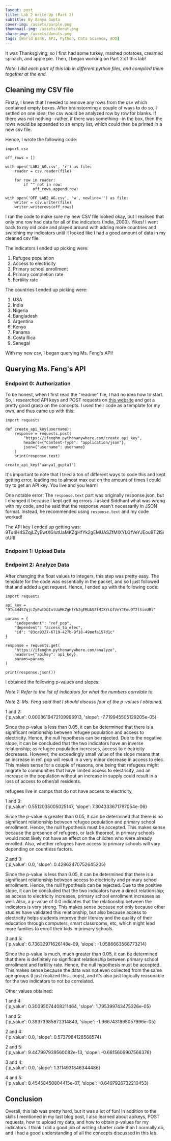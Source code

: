 ```yaml
---
layout: post
title: Lab 2 Write-Up (Part 2)
subtitle: By Aanya Gupta
cover-img: /assets/purple.png
thumbnail-img: /assets/donut.png
share-img: /assets/donuts.png
tags: [World Bank, API, Python, Data Science, AOD]
---
```


It was Thanksgiving, so I first had some turkey, mashed potatoes, creamed spinach, and apple pie. Then, I began working on Part 2 of this lab! 

*Note: I did each part of this lab in different python files, and compiled them together at the end.*

## Cleaning my CSV file

Firstly, I knew that I needed to remove any rows from the csv which contained empty boxes. After brainstorming a couple of ways to do so, I settled on one idea; the csv would be analyzed row by row for blanks. If there was not nothing--rather, if there was something--in the box, then the rows would be appended to an empty list, which could then be printed in a new csv file. 

Hence, I wrote the following code:

```
import csv

off_rows = []

with open('LAB2_AG.csv', 'r') as file:
    reader = csv.reader(file)

    for row in reader:
        if "" not in row:  
            off_rows.append(row)

with open('OFF_LAB2_AG.csv', 'w', newline='') as file:
    writer = csv.writer(file)
    writer.writerows(off_rows)
```

I ran the code to make sure my new CSV file looked okay, but I realised that only one row had data for all of the indicators (India, 2000). Yikes! I went back to my old code and played around with adding more countries and switching my indicators until it looked like I had a good amount of data in my cleaned csv file. 

The indicators I ended up picking were:

1. Refugee population
2. Access to electricity
3. Primary school enrollment 
4. Primary completion rate
5. Fertility rate

The countries I ended up picking were:

1. USA
2. India
3. Nigeria
4. Bangladesh
5. Argentina
6. Kenya
7. Panama
8. Costa Rica
9. Senegal

With my new csv, I began querying Ms. Feng's API! 

## Querying Ms. Feng's API

### Endpoint 0: Authorization

To be honest, when I first read the "readme" file, I had no idea how to start. So, I researched API keys and POST requests on [this website](https://www.geeksforgeeks.org/get-post-requests-using-python/) and got a pretty good grasp on the concepts. I used their code as a template for my own, and thus came up with this:

```
import requests

def create_api_key(username):
    response = requests.post(
        "https://ifenghm.pythonanywhere.com/create_api_key",
        headers={"Content-Type": "application/json"},
        json={"username": username}
    )
    print(response.text)  

create_api_key("aanya1_gupta1")
```

It's important to note that I tried a ton of different ways to code this and kept getting error, leading me to almost max out on the amount of times I could try to get an API key. You live and you learn!

One notable error: The `response.text` part was originally response.json, but I changed it because I kept getting errors. I asked Siddhant what was wrong with my code, and he said that the response wasn't necessarily in JSON format. Instead, he recommended using `response.text` and my code worked!

The API key I ended up getting was: 9Tu4H4SZqjLZyEwtXGIutUaMKZgHfYk2gEMUASZfMIXYLGfVeYJEou9T2lSioURl

### Endpoint 1: Upload Data



### Endpoint 2: Analyze Data

After changing the float values to integers, this step was pretty easy. The template for the code was essentially in the packet, and so I just followed that and added a get request. Hence, I ended up with the following code:

```
import requests

api_key = "9Tu4H4SZqjLZyEwtXGIutUaMKZgHfYk2gEMUASZfMIXYLGfVeYJEou9T2lSioURl"

params = {
    "independent": "ref_pop",  
    "dependent": "access_to_elec",  
    "id": "83ca9327-6719-427b-9f18-49eefa157d1c"
}

response = requests.get(
    "https://ifenghm.pythonanywhere.com/analyze",
    headers={"apikey": api_key},
    params=params
)

print(response.json())
```

I obtained the following p-values and slopes:

*Note 1: Refer to the list of indicators for what the numbers correlate to.*

*Note 2: Ms. Feng said that I should discuss four of the p-values I obtained.*

1 and 2: <br />
{'p_value': 0.0003619472109996913, 'slope': -7.719945505129205e-05}

Since the p-value is less than 0.05, it can be determined that there is a significant relationship between refugee population and access to electricity. Hence, the null hypothesis can be rejected. Due to the negative slope, it can be concluded that the two indicators have an inverse relationship; as refugee population increases, access to electricity decreases. However, the exceedingly small value of the slope means that an increase in ref. pop will result in a very minor decrease in access to elec. This makes sense for a couple of reasons, one being that refugees might migrate to communities that have limited access to electricity, and an increase in the population without an increase in supply could result in a loss of access to other/all residents. 

refugees live in camps that do not have access to electricity,   

1 and 3: <br />
{'p_value': 0.5512035005025147, 'slope': 7.304333671797054e-06}

Since the p-value is greater than 0.05, it can be determined that there is no significant relationship between refugee population and primary school enrollment. Hence, the null hypothesis must be accepted. This makes sense because the presence of refugees, or lack theoreof, in primary schools would most likely not have an effect on the children who were already enrolled. Also, whether refugees have access to primary schools will vary depending on countless factors.  

2 and 3: <br />
{'p_value': 0.0, 'slope': 0.42863470752645205}

Since the p-value is less than 0.05, it can be determined that there is a significant relationship between access to electricity and primary school enrollment. Hence, the null hypothesis can be rejected. Due to the positive slope, it can be concluded that the two indicators have a direct relationship; as access to electricity increases, primary school enrollment increases as well. Also, a p-value of 0.0 indicates that the relationship between the indicators is very strong. This makes sense because not only because other studies have validated this relationship, but also because access to electricity helps students improve their literacy and the quality of their education through computers, smart classrooms, etc, which might lead more families to enroll their kids in primary schools. 

3 and 5: <br />
{'p_value': 6.73632971626148e-09, 'slope': -1.0586663568773214}

Since the p-value is much, much greater than 0.05, it can be determined that there is definitely no significant relationship between primary school enrollment and fertility rate. Hence, the null hypothesis must be accepted. This makes sense because the data was not even collected from the same age groups (I just realized this...oops), and it's also just logically reasonable for the two indicators to not be correlated. 

Other values obtained:

1 and 4: <br />
{'p_value': 0.30095074408211464, 'slope': 1.795399743475326e-05}

1 and 5: <br />
{'p_value': 0.39373985872314843, 'slope': -1.9667431895057996e-05}

2 and 4: <br />
{'p_value': 0.0, 'slope': 0.5737984128568574}

2 and 5: <br />
{'p_value': 9.447997939560082e-13, 'slope': -0.6815606907566376}

3 and 4: <br />
{'p_value': 0.0, 'slope': 1.3114931846344486}

4 and 5: <br />
{'p_value': 8.45458450804415e-07, 'slope': -0.6497926732210453}

## Conclusion

Overall, this lab was pretty hard, but it was a lot of fun! In addition to the skills I mentioned in my last blog post, I also learned about apikeys, POST requests, how to upload my data, and how to obtain p-values for my indicators. I think I did a good job of writing shorter code than I normally do, and I had a good understanding of all the concepts discussed in this lab. 
